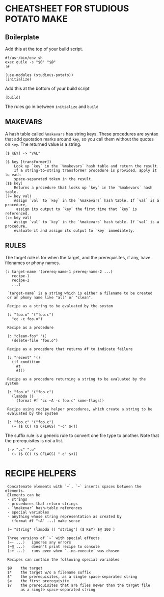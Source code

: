 # CHEATSHEET FOR STUDIOUS POTATO MAKE

## Boilerplate

Add this at the top of your build script.

    #!/usr/bin/env sh
    exec guile -s "$0" "$@"
    !#

    (use-modules (studious-potato))
    (initialize)

Add this at the bottom of your build script

    (build)
    
The rules go in between `initialize` and `build`

## MAKEVARS

A hash table called `%makevars` has string keys. These procedures
are syntax that add quotation marks around `key`, so you call them without the quotes on
`key`. The returned value is a string.

    ($ KEY) -> "VAL"

    ($ key [transformer])
        Look up `key` in the `%makevars` hash table and return the result.
        If a string-to-string transformer procedure is provided, apply it to each
        space-separated token in the result.
    ($$ key)
        Returns a procedure that looks up `key` in the `%makevars` hash table.
    (?= key val)
        Assign `val` to `key` in the `%makevars` hash table. If `val` is a procedure,
         assign its output to `key` the first time that `key` is referenced.
    (:= key val)
        Assign `val` to `key` in the `%makevars` hash table. If `val` is a procedure,
        evaluate it and assign its output to `key` immediately.

## RULES

The target rule is for when the target, and the prerequisites, if any,
have filenames or phony names.

    (: target-name '(prereq-name-1 prereq-name-2 ...)
       recipe-1
       recipe-2
       ...)
       
     `target-name` is a string which is either a filename to be created
     or an phony name like "all" or "clean".
     
     Recipe as a string to be evaluated by the system
     
     (: "foo.o" '("foo.c")
       "cc -c foo.o")
     
     Recipe as a procedure
     
     (: "clean-foo" '()
       (delete-file "foo.o")
       
     Recipe as a procedure that returns #f to indicate failure
     
     (: "recent" '()
       (if condition
         #t
         #f))
       
     Recipe as a procedure returning a string to be evaluated by the system
     
     (: "foo.o" '("foo.c")
       (lambda ()
         (format #f "cc ~A -c foo.c" some-flags))
         
     Recipe using recipe helper procedures, which create a string to be
     evaluated by the system
     
     (: "foo.c" '("foo.c")
       (~ ($ CC) ($ CFLAGS) "-c" $<))
       
The suffix rule is a generic rule to convert one file type to another.
Note that the prerequisites is *not* a list.

     (-> ".c" ".o"
       (~ ($ CC) ($ CFLAGS) ".c" $<))
       
# RECIPE HELPERS

     Concatenate elements with `~`. `~` inserts spaces between the elements.
     Elements can be
     - strings
     - procedures that return strings
     - `%makevar` hash-table references
     - special variables
     - anything whose string representation as created by
       (format #f "~A" ...) make sense
     
     (~ "string" (lambda () "string") ($ KEY) $@ 100 )
     
     Three versions of `~` with special effects
     (~- ...)   ignores any errors
     (~@ ...)   doesn't print recipe to console
     (~+ ...)   runs even when `--no-execute` was chosen
     
     Recipes can contain the following special variables
     
     $@    the target
     $*    the target w/o a filename suffix
     $^    the prerequisites, as a single space-separated string
     $<    the first prerequisite
     $?    the prerequisites that are files newer than the target file
           as a single space-separated string
